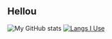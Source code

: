 ## Hellou 

<!-- &cache_seconds=1800 is for updating stats every 30 minutes -->

![My GitHub stats](https://github-readme-stats.vercel.app/api?username=Piola-l&show_icons=true&theme=apprentice&rank_icon=github&line_height=28&custom_title=My%20GitHub%20Stats&cache_seconds=1800)
[![Langs I Use](https://github-readme-stats.vercel.app/api/top-langs/?username=Piola-l&layout=donut&show_icons=true&theme=apprentice&custom_title=Langs%20I%20Use&cache_seconds=1800)](https://github.com/anuraghazra/github-readme-stats)
